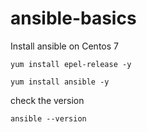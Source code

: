 # ansible-basics
Install ansible on Centos 7
```
yum install epel-release -y
```
```
yum install ansible -y
```
check the version
```
ansible --version
```
